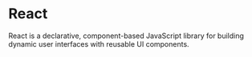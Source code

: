 # React
React is a declarative, component-based JavaScript library for building dynamic user interfaces with reusable UI components.
